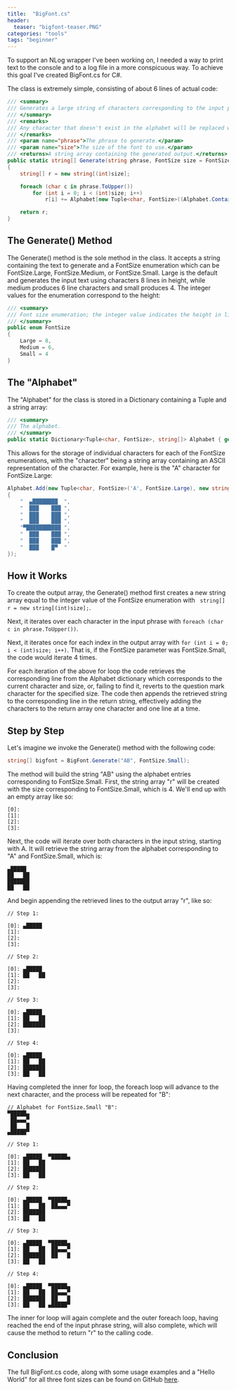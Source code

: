 ```yaml
---
title:  "BigFont.cs"
header:
  teaser: "bigfont-teaser.PNG"
categories: "tools"
tags: "beginner"
---
```


To support an NLog wrapper I've been working on, I needed a way to print text to the console and to a log file in a more conspicuous way.  To achieve this goal I've created BigFont.cs for C#.

The class is extremely simple, consisting of about 6 lines of actual code:

```c#
/// <summary>
/// Generates a large string of characters corresponding to the input phrase.
/// </summary>
/// <remarks>
/// Any character that doesn't exist in the alphabet will be replaced with a question mark.
/// </remarks>
/// <param name="phrase">The phrase to generate.</param>
/// <param name="size">The size of the font to use.</param>
/// <returns>A string array containing the generated output.</returns>
public static string[] Generate(string phrase, FontSize size = FontSize.Large)
{
    string[] r = new string[(int)size];

    foreach (char c in phrase.ToUpper())
        for (int i = 0; i < (int)size; i++)
            r[i] += Alphabet[new Tuple<char, FontSize>((Alphabet.ContainsKey(new Tuple<char, FontSize>(c, size)) ? c : '?'), size)][i];

    return r;
}
```

## The Generate() Method

The Generate() method is the sole method in the class.  It accepts a string containing the text to generate and a FontSize enumeration which can be FontSize.Large, FontSize.Medium, or FontSize.Small.  Large is the default and generates the input text using characters 8 lines in height, while medium produces 6 line characters and small produces 4.  The integer values for the enumeration correspond to the height:

```c#
/// <summary>
/// Font size enumeration; the integer value indicates the height in lines
/// </summary>
public enum FontSize
{
    Large = 8,
    Medium = 6,
    Small = 4
}
```

## The "Alphabet"

The "Alphabet" for the class is stored in a Dictionary containing a Tuple and a string array:

```c#
/// <summary>
/// The alphabet.
/// </summary>
public static Dictionary<Tuple<char, FontSize>, string[]> Alphabet { get; private set; }
```

This allows for the storage of individual characters for each of the FontSize enumerations, with the "character" being a string array containing an ASCII representation of the character.  For example, here is the "A" character for FontSize.Large:

```c#
Alphabet.Add(new Tuple<char, FontSize>('A', FontSize.Large), new string[]
{
    "  ▄████████  ",
    "  ███    ███ ",
    "  ███    ███ ",
    "  ███    ███ ",
    "▀███████████ ",
    "  ███    ███ ",
    "  ███    ███ ",
    "  ███    █▀  "
});
```

## How it Works

To create the output array, the Generate() method first creates a new string array equal to the integer value of the FontSize enumeration with ``` string[] r = new string[(int)size];```.

Next, it iterates over each character in the input phrase with ``` foreach (char c in phrase.ToUpper()) ```.

Next, it iterates once for each index in the output array with ```for (int i = 0; i < (int)size; i++)```.  That is, if the FontSize parameter was FontSize.Small, the code would iterate 4 times.

For each iteration of the above for loop the code retrieves the corresponding line from the Alphabet dictionary which corresponds to the current character and size, or, failing to find it, reverts to the question mark character for the specified size.  The code then appends the retrieved string to the corresponding line in the return string, effectively adding the characters to the return array one character and one line at a time.

## Step by Step

Let's imagine we invoke the Generate() method with the following code:

```c#
string[] bigfont = BigFont.Generate("AB", FontSize.Small);
```

The method will build the string "AB" using the alphabet entries corresponding to FontSize.Small.  First, the string array "r" will be created with the size corresponding to FontSize.Small, which is 4.  We'll end up with an empty array like so:

```
[0]:
[1]:
[2]:
[3]:
```

Next, the code will iterate over both characters in the input string, starting with A.  It will retrieve the string array from the alphabet corresponding to "A" and FontSize.Small, which is:

```
▄█████  
██   ██ 
███████ 
██   ██ 
```

And begin appending the retrieved lines to the output array "r", like so:

```
// Step 1:

[0]: ▄█████  
[1]:
[2]:
[3]:

// Step 2:

[0]: ▄█████  
[1]: ██   ██ 
[2]:
[3]:

// Step 3:

[0]: ▄█████  
[1]: ██   ██ 
[2]: ███████ 
[3]:

// Step 4:

[0]: ▄█████  
[1]: ██   ██ 
[2]: ███████ 
[3]: ██   ██ 

```

Having completed the inner for loop, the foreach loop will advance to the next character, and the process will be repeated for "B":

```
// Alphabet for FontSize.Small "B":
▀█████▄ 
 ██▄▄▄▀ 
 ██   █ 
▄█████▀ 

// Step 1:

[0]: ▄█████  ▀█████▄ 
[1]: ██   ██ 
[2]: ███████ 
[3]: ██   ██ 

// Step 2:

[0]: ▄█████  ▀█████▄ 
[1]: ██   ██  ██▄▄▄▀ 
[2]: ███████
[3]: ██   ██ 

// Step 3:

[0]: ▄█████  ▀█████▄ 
[1]: ██   ██  ██▄▄▄▀ 
[2]: ███████  ██   █ 
[3]: ██   ██ 

// Step 4:

[0]: ▄█████  ▀█████▄ 
[1]: ██   ██  ██▄▄▄▀ 
[2]: ███████  ██   █ 
[3]: ██   ██ ▄█████▀ 
```

The inner for loop will again complete and the outer foreach loop, having reached the end of the input phrase string, will also complete, which will cause the method to return "r" to the calling code.

## Conclusion

The full BigFont.cs code, along with some usage examples and a "Hello World" for all three font sizes can be found on GitHub [here](https://github.com/jpdillingham/BigFont).
